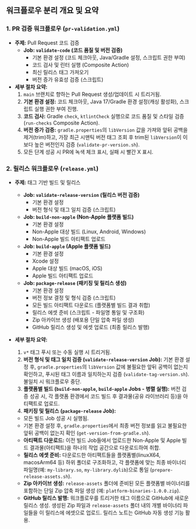 ## 워크플로우 분리 개요 및 요약

### 1. PR 검증 워크플로우 (`pr-validation.yml`)

* **주제:** Pull Request 코드 검증
  * **Job: `validate-code` (코드 품질 및 버전 검증)**
    - 기본 환경 설정 (코드 체크아웃, Java/Gradle 설정, 스크립트 권한 부여)
    - 코드 검사 및 린터 실행 (Composite Action)
    - 최신 릴리스 태그 가져오기
    - 버전 증가 유효성 검증 (스크립트)
* **세부 절차 요약:**
  1. `main` 브랜치로 향하는 Pull Request 생성/업데이트 시 트리거됨.
  2. **기본 환경 설정:** 코드 체크아웃, Java 17/Gradle 환경 설정(캐싱 활성화), 스크립트 실행 권한 부여 진행.
  3. **코드 검사:** Gradle `check`, `ktlintCheck` 실행으로 코드 품질 및 스타일 검증 (`run-checks` Composite Action).
  4. **버전 증가 검증:** `gradle.properties`의 `libVersion` 값을 가져와 앞뒤 공백을 제거(trim)하고, 가장 최근 시맨틱 버전 태그 조회 후 trim된 `libVersion`이
     이보다 높은 버전인지 검증 (`validate-pr-version.sh`).
  5. 모든 단계 성공 시 PR에 녹색 체크 표시, 실패 시 빨간 X 표시.

### 2. 릴리스 워크플로우 (`release.yml`)

* **주제:** 태그 기반 빌드 및 릴리스
  * **Job: `validate-release-version` (릴리스 버전 검증)**
    - 기본 환경 설정
    - 버전 형식 및 태그 일치 검증 (스크립트)
  * **Job: `build-non-apple` (Non-Apple 플랫폼 빌드)**
    - 기본 환경 설정
    - Non-Apple 대상 빌드 (Linux, Android, Windows)
    - Non-Apple 빌드 아티팩트 업로드
  * **Job: `build-apple` (Apple 플랫폼 빌드)**
    - 기본 환경 설정
    - Xcode 설정
    - Apple 대상 빌드 (macOS, iOS)
    - Apple 빌드 아티팩트 업로드
  * **Job: `package-release` (패키징 및 릴리스 생성)**
    - 기본 환경 설정
    - 버전 정보 결정 및 형식 검증 (스크립트)
    - 모든 빌드 아티팩트 다운로드 (플랫폼별 빌드 결과 취합)
    - 릴리스 에셋 준비 (스크립트 - 파일명 통일 및 구조화)
    - Zip 아카이브 생성 (배포용 단일 압축 파일 생성)
    - GitHub 릴리스 생성 및 에셋 업로드 (최종 릴리스 발행)
* **세부 절차 요약:**
  1. `v*` 태그 푸시 또는 수동 실행 시 트리거됨.
  2. **버전 형식 및 태그 일치 검증 (`validate-release-version` Job):** 기본 환경 설정 후, `gradle.properties`의 `libVersion` 값에 불필요한 앞뒤 공백이
     없는지 확인하고, 푸시된 태그 이름과 일치하는지 검증 (`validate-tag-version.sh`). 불일치 시 워크플로우 중단.
  3. **플랫폼별 빌드 (`build-non-apple`, `build-apple` Jobs - 병렬 실행):** 버전 검증 성공 시, 각 플랫폼 환경에서 코드 빌드 후 결과물(공유 라이브러리 등)을 아티팩트로
     업로드.
  4. **패키징 및 릴리스 (`package-release` Job):**

  * 모든 빌드 Job 성공 시 실행됨.
  * 기본 환경 설정 후, `gradle.properties`에서 최종 버전 정보를 읽고 불필요한 앞뒤 공백이 없는지 확인 (`get-version-from-gradle.sh`).
  * **아티팩트 다운로드:** 이전 빌드 Job들에서 업로드한 Non-Apple 및 Apple 빌드 결과물(아티팩트)을 하나의 작업 공간으로 다운로드하여 취합.
  * **릴리스 에셋 준비:** 다운로드한 아티팩트들을 플랫폼별(linuxX64, macosArm64 등) 하위 폴더로 구조화하고, 각 플랫폼에 맞는 최종 바이너리 파일명(예: `my-library.so`,
    `my-library.dylib`)으로 통일 (`prepare-release-assets.sh`).
  * **Zip 아카이브 생성:** `release-assets` 폴더에 준비된 모든 플랫폼별 바이너리를 포함하는 단일 Zip 압축 파일 생성 (예: `platform-binaries-1.0.0.zip`).
  * **GitHub 릴리스 발행:** 워크플로우를 트리거한 태그 이름으로 GitHub에 새로운 릴리스 생성. 생성된 Zip 파일과 `release-assets` 폴더 내의 개별 바이너리 파일들을 이 릴리스에
    에셋으로 업로드. 릴리스 노트는 GitHub 자동 생성 기능 활용.
